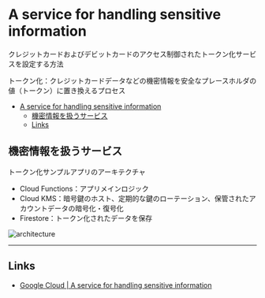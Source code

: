 # A service for handling sensitive information

クレジットカードおよびデビットカードのアクセス制御されたトークン化サービスを設定する方法

トークン化：クレジットカードデータなどの機密情報を安全なプレースホルダの値（トークン）に置き換えるプロセス

- [A service for handling sensitive information](#a-service-for-handling-sensitive-information)
  - [機密情報を扱うサービス](#機密情報を扱うサービス)
  - [Links](#links)

## 機密情報を扱うサービス

トークン化サンプルアプリのアーキテクチャ

- Cloud Functions：アプリメインロジック
- Cloud KMS：暗号鍵のホスト、定期的な鍵のローテーション、保管されたアカウントデータの暗号化・復号化
- Firestore：トークン化されたデータを保存

![architecture](https://cloud.google.com/static/architecture/images/tokenizing-sensitive-cardholder-data-architecture.svg?hl=ja)

---

## Links

- [Google Cloud | A service for handling sensitive information](https://cloud.google.com/architecture/tokenizing-sensitive-cardholder-data-for-pci-dss?hl=ja#a_service_for_handling_sensitive_information)
